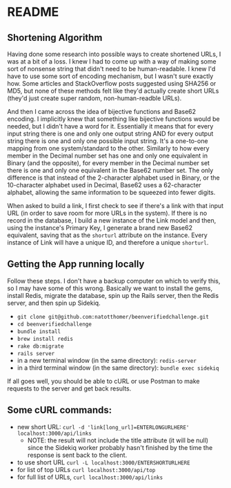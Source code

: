 # README

## Shortening Algorithm

Having done some research into possible ways to create shortened URLs, I was at a bit of a loss. I knew I had to come up with a way of making some sort of nonsense string that didn't need to be human-readable. I knew I'd have to use some sort of encoding mechanism, but I wasn't sure exactly how. Some articles and StackOverflow posts suggested using SHA256 or MD5, but none of these methods felt like they'd actually create short URLs (they'd just create super random, non-human-readble URLs).

And then I came across the idea of bijective functions and Base62 encoding. I implicitly knew that something like bijective functions would be needed, but I didn't have a word for it. Essentially it means that for every input string there is one and only one output string AND for every output string there is one and only one possible input string. It's a one-to-one mapping from one system/standard to the other. Similarly to how every member in the Decimal number set has one and only one equivalent in Binary (and the opposite), for every member in the Decimal number set there is one and only one equivalent in the Base62 number set. The only difference is that instead of the 2-character alphabet used in Binary, or the 10-character alphabet used in Decimal, Base62 uses a 62-character alphabet, allowing the same information to be squeezed into fewer digits.

When asked to build a link, I first check to see if there's a link with that input URL (in order to save room for more URLs in the system). If there is no record in the database, I build a new instance of the Link model and then, using the instance's Primary Key, I generate a brand new Base62 equivalent, saving that as the `shorturl` attribute on the instance. Every instance of Link will have a unique ID, and therefore a unique `shorturl`.

## Getting the App running locally

Follow these steps. I don't have a backup computer on which to verify this, so I may have some of this wrong. Basically we want to install the gems, install Redis, migrate the database, spin up the Rails server, then the Redis server, and then spin up Sidekiq.

- `git clone git@github.com:natotthomer/beenverifiedchallenge.git`
- `cd beenverifiedchallenge`
- `bundle install`
- `brew install redis`
- `rake db:migrate`
- `rails server`
- in a new terminal window (in the same directory): `redis-server`
- in a third terminal window (in the same directory): `bundle exec sidekiq`

If all goes well, you should be able to cURL or use Postman to make requests to the server and get back results.


## Some cURL commands:

- new short URL: `curl -d 'link[long_url]=ENTERLONGURLHERE' localhost:3000/api/links`
  - NOTE: the result will not include the title attribute (it will be null) since the Sidekiq worker probably hasn't finished by the time the response is sent back to the client.
- to use short URL `curl -L localhost:3000/ENTERSHORTURLHERE`
- for list of top URLs `curl localhost:3000/api/top`
- for full list of URLs, `curl localhost:3000/api/links`
